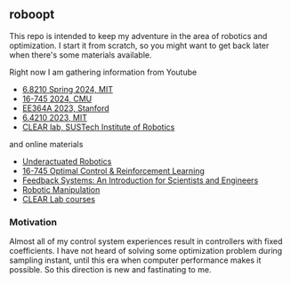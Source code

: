## roboopt

This repo is intended to keep my adventure in the area of robotics and optimization. I start it from scratch, so you might want 
to get back later when there's some materials available.

Right now I am gathering information from Youtube

* [6.8210 Spring 2024, MIT](https://youtube.com/playlist?list=PLkx8KyIQkMfU5szP43GlE_S1QGSPQfL9s&si=V-jenbaf1CgBlalr)
* [16-745 2024, CMU](https://youtube.com/playlist?list=PLZnJoM76RM6Jv4f7E7RnzW4rijTUTPI4u&si=DKykPlZ2OFf8S-Vy)
* [EE364A 2023, Stanford](https://youtube.com/playlist?list=PLoROMvodv4rMJqxxviPa4AmDClvcbHi6h&si=TN9ZPzzI3-oGIgFQ)
* [6.4210 2023, MIT](https://youtube.com/playlist?list=PLkx8KyIQkMfWr191lqbN8WfV08j-ui8WX&si=tX0yMIvpItIgX6lB)
* [CLEAR lab, SUSTech Institute of Robotics](www.youtube.com/@clearlab3300)

and online materials

* [Underactuated Robotics](https://underactuated.csail.mit.edu/)
* [16-745 Optimal Control & Reinforcement Learning](https://optimalcontrol.ri.cmu.edu/)
* [Feedback Systems: An Introduction for Scientists and Engineers](https://fbswiki.org/wiki/index.php/Main_Page)
* [Robotic Manipulation](https://manipulation.mit.edu/)
* [CLEAR Lab courses](https://www.wzhanglab.site/teaching/)

### Motivation

Almost all of my control system experiences result in controllers with fixed coefficients. I have not heard of solving 
some optimization problem during sampling instant, until this era when computer performance makes it possible. 
So this direction is new and fastinating to me. 



